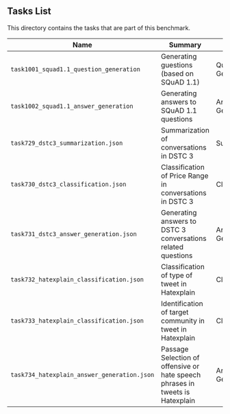 ## Tasks List 

This directory contains the tasks that are part of this benchmark. 


Name | Summary | Category
---- | ----------- | --------
`task1001_squad1.1_question_generation` | Generating guestions (based on SQuAD 1.1) | Question Generation  
`task1002_squad1.1_answer_generation` | Generating answers to SQuAD 1.1 questions | Answer Generation
`task729_dstc3_summarization.json` | Summarization of conversations in DSTC 3 | Summarization
`task730_dstc3_classification.json` | Classification of Price Range in conversations in DSTC 3| Classification
`task731_dstc3_answer_generation.json` | Generating answers to DSTC 3 conversations related questions | Answer Generation
`task732_hatexplain_classification.json` | Classification of type of tweet in Hatexplain | Classification
`task733_hatexplain_classification.json` | Identification of target community in tweet in Hatexplain | Classification
`task734_hatexplain_answer_generation.json` | Passage Selection of offensive or hate speech phrases in tweets is Hatexplain | Answer Generation

